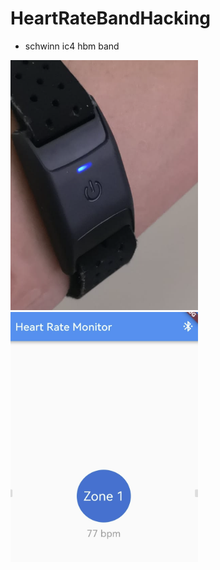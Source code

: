 # HeartRateBandHacking
- schwinn ic4 hbm band

<img src="./res/hbm_band.png" alt="app" width="300" height="400">

<img src="./res/app.png" alt="app" width="300" height="400">

